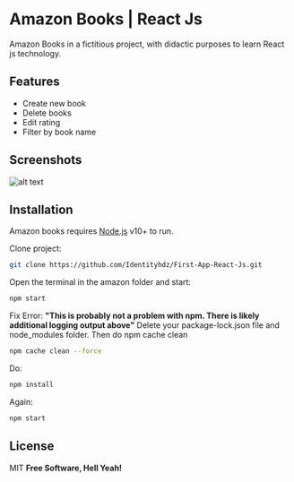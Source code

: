 # Amazon Books | React Js

Amazon Books in a fictitious project, with didactic purposes to learn React js technology.

## Features

- Create new book
- Delete books
- Edit rating
- Filter by book name

## Screenshots
![alt text](https://i.imgur.com/C9PgUtt.png)

## Installation

Amazon books requires [Node.js](https://nodejs.org/) v10+ to run.

Clone project:

```sh
git clone https://github.com/Identityhdz/First-App-React-Js.git
```

Open the terminal in the amazon folder and start:

```sh
npm start
```

Fix Error: **"This is probably not a problem with npm. There is likely additional logging output above"** Delete your package-lock.json file and node_modules folder. Then do npm cache clean

```sh
npm cache clean --force
```

Do:
```sh
npm install
```

Again:
```sh
npm start
```

## License
MIT
**Free Software, Hell Yeah!**
